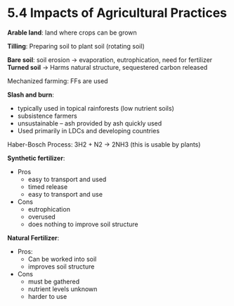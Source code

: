 # 5.4 Impacts of Agricultural Practices

**Arable land**: land where crops can be grown

**Tilling**: Preparing soil to plant soil \(rotating soil\)

**Bare soil**: soil erosion -&gt; evaporation, eutrophication, need for fertilizer **Turned soil** -&gt; Harms natural structure, sequestered carbon released

Mechanized farming: FFs are used

**Slash and burn**:

* typically used in topical rainforests \(low nutrient soils\)
* subsistence farmers
* unsustainable – ash provided by ash quickly used
* Used primarily in LDCs and developing countries

Haber-Bosch Process: 3H2 + N2 -&gt; 2NH3 \(this is usable by plants\)

**Synthetic fertilizer**:

* Pros
  * easy to transport and used
  * timed release
  * easy to transport and use
* Cons
  * eutrophication
  * overused
  * does nothing to improve soil structure

**Natural Fertilizer**:

* Pros:
  * Can be worked into soil
  * improves soil structure
* Cons 
  * must be gathered
  * nutrient levels unknown
  * harder to use

